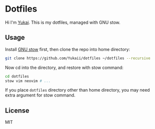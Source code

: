 # Dotfiles

Hi I'm [Yukai](https://yukai.tw). This is my dotfiles, managed with GNU stow.

## Usage

Install [GNU stow](https://www.gnu.org/software/stow/) first, then clone the repo into home directory:

```bash
git clone https://github.com/Yukaii/dotfiles ~/dotfiles --recursive
```

Now cd into the directory, and restore with stow command:

```bash
cd dotfiles
stow vim neovim # ...
```

If you place `dotfiles` directory other than home directory, you may need extra argument for stow command.

## License

MIT
